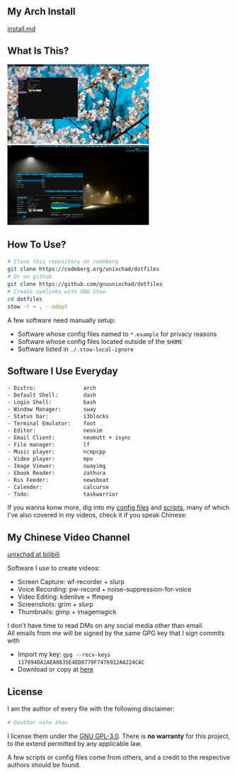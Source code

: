 ## My Arch Install
[install.md](./install.md)

## What Is This?
<img src="./misc/screenshot01.png" alt="drawing" width="320"/>
<img src="./misc/screenshot02.png" alt="drawing" width="320"/>

## How To Use?
```sh
# Clone this repository on codeberg
git clone https://codeberg.org/unixchad/dotfiles
# Or on github
git clone https://github.com/gnuunixchad/dotfiles
# Create symlinks with GNU Stow
cd dotfiles
stow -t ~ . --adopt
```
A few software need manually setup:
- Software whose config files named to `*.example` for privacy reasons
- Software whose config files located outside of the `$HOME`
- Software listed in `./.stow-local-ignore`

## Software I Use Everyday
```
- Distro:               arch
- Default Shell:        dash
- Login Shell:          bash
- Window Manager:       sway
- Status bar:           i3blocks
- Terminal Emulator:    foot
- Editor:               neovim
- Email Client:         neomutt + isync
- File manager:         lf
- Music player:         ncmpcpp
- Video player:         mpv
- Image Viewer:         swayimg
- Ebook Reader:         zathura
- Rss Feeder:           newsboat
- Calender:             calcurse
- Todo:                 taskwarrior
```

If you wanna konw more, dig into my [config files](./.config) and
[scripts](.local/bin), many of which I've also covered in my videos, check it
if you speak Chinese:

## My Chinese Video Channel
[unixchad at bilibili](https://space.bilibili.com/34569411)

Software I use to create videos:
- Screen Capture:   wf-recorder + slurp
- Voice Recording:  pw-record + noise-suppression-for-voice
- Video Editing:    kdenlive + ffmpeg
- Screenshots:      grim + slurp
- Thumbnails:       gimp + imagemagick

I don't have time to read DMs on any social media other than email.  
All emails from me will be signed by the same GPG key that I sign commits with  
- Import my key: `gpg --recv-keys 117094DA1AEA0835E4ED0770F7476912AA224CAC`
- Download or copy at [here](./unixchad.asc)

## License
I am the author of every file with the following disclaimer:
```sh
# @author nate zhou
```
I license them under the [GNU GPL-3.0](./LICENSE). There is **no
warranty** for this project, to the extend permitted by any applicable law.

A few scripts or config files come from others, and a credit to the respective
authors should be found.
